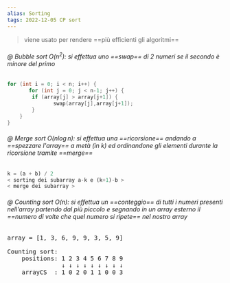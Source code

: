 ```yaml
---
alias: Sorting
tags: 2022-12-05 CP sort
---
```


> viene usato per rendere ==più efficienti gli algoritmi==

###### @ Bubble sort $O(n^2)$: si effettua uno ==swap== di 2 numeri se il secondo è minore del primo
```cpp
for (int i = 0; i < n; i++) {
       for (int j = 0; j < n-1; j++) {
		if (array[j] > array[j+1]) {
               swap(array[j],array[j+1]);
		}
	}
}
```

###### @ Merge sort $O(n\log n)$: si effettua una ==ricorsione== andando a ==spezzare l'array== a metà (in $k$) ed ordinandone gli elementi durante la ricorsione tramite ==merge==
```python
k = (a + b) / 2 
< sorting dei subarray a-k e (k+1)-b >
< merge dei subarray >
```

###### @ Counting sort $O(n)$: si effettua un ==conteggio== di tutti i numeri presenti nell'array partendo dal più piccolo e segnando in un array esterno il ==numero di volte che quel numero si ripete== nel nostro array
<pre>
array = [1, 3, 6, 9, 9, 3, 5, 9]

Counting sort:
	positions: 1 2 3 4 5 6 7 8 9
			   ↓ ↓ ↓ ↓ ↓ ↓ ↓ ↓ ↓
	arrayCS  : 1 0 2 0 1 1 0 0 3